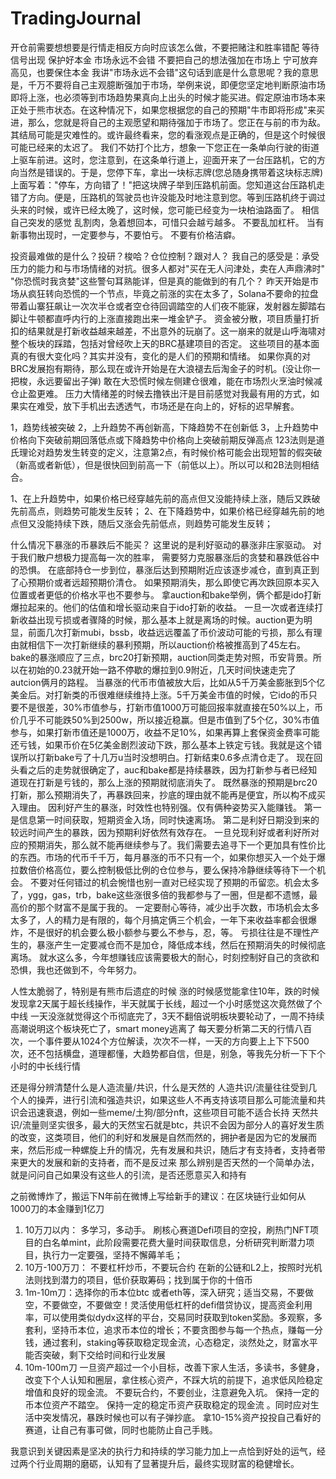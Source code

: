 # TradingJournal

开仓前需要想想要是行情走相反方向时应该怎么做，不要把赌注和胜率错配
等待信号出现
保护好本金
市场永远不会错
不要把自己的想法强加在市场上
宁可放弃高见，也要保住本金
我讲"市场永远不会错"这句话到底是什么意思呢？我的意思是，千万不要将自己主观臆断强加于市场，举例来说，即便您坚定地判断原油市场即将上涨，也必须等到市场趋势果真向上出头的时候才能买进。假定原油市场本来正处于熊市状态。在这种情况下，如果您根据您的自己的预期"牛市即将形成"来买进，那么，您就是将自己的主观愿望和期待强加于市场了。您正在与前的市为敌。其结局可能是灾难性的。或许最终看来，您的看涨观点是正确的，但是这个时候很可能已经来的太迟了。
我们不妨打个比方，想象一下您正在一条单向行驶的街道上驱车前进。这时，您注意到，在这条单行道上，迎面开来了一台压路机，它的方向当然是错误的。于是，您停下车，拿出一块标志牌(您总随身携带着这块标志牌)上面写着："停车，方向错了！"把这块牌子举到压路机前面。您知道这台压路机走错了方向。便是，压路机的驾驶员也许没能及时地注意到您。等到压路机终于调过头来的时候，或许已经太晚了，这时候，您可能已经变为一块柏油路面了。
相信自己突发的感觉
乱割肉，急着想回本，可惜只会越亏越多。
不要乱加杠杆。
当有新事物出现时，一定要参与，不要怕亏。
不要有价格洁癖。

投资最难做的是什么？投研？梭哈？仓位控制？跟对人？
我自己的感受是：承受压力的能力和与市场情绪的对抗。很多人都对"买在无人问津处，卖在人声鼎沸时" "你恐慌时我贪婪"这些警句耳熟能详，但是真的能做到的有几个？ 
昨天开始是市场从疯狂转向恐慌的一个节点，毕竟之前涨的实在太多了，Solana不要命的拉盘带着山寨狂飙让一次次半仓或者空仓待回调踏空的人们夜不能寐，发射器左脚踏右脚让牛顿都直呼内行的上涨直接跑出来一堆金铲子。
资金被分散，项目质量打折扣的结果就是打新收益越来越差，不出意外的玩崩了。这一崩来的就是山呼海啸对整个板块的踩踏，包括对曾经吹上天的BRC基建项目的否定。
这些项目的基本面真的有很大变化吗？其实并没有，变化的是人们的预期和情绪。
如果你真的对BRC发展抱有期待，那么现在或许开始是在大浪褪去后淘金子的时机。(没让你一把梭，永远要留出子弹)
敢在大恐慌时候左侧建仓很难，能在市场烈火烹油时候减仓止盈更难。
压力大情绪差的时候去撸铁出汗是目前感觉对我最有用的方式，如果实在难受，放下手机出去透透气，市场还是在向上的，好标的迟早解套。

1，趋势线被突破
2，上升趋势不再创新高，下降趋势不在创新低
3，上升趋势中价格向下突破前期回落低点或下降趋势中价格向上突破前期反弹高点
123法则是道氏理论对趋势发生转变的定义，注意第2点，有时候价格可能会出现短暂的假突破
（新高或者新低），但是很快回到前高一下（前低以上）。所以可以和2B法则相结合。

1、在上升趋势中，如果价格已经穿越先前的高点但又没能持续上涨，随后又跌破先前高点，则趋势可能发生反转；
2、在下降趋势中，如果价格已经穿越先前的地点但又没能持续下跌，随后又涨会先前低点，则趋势可能发生反转；


什么情况下暴涨的币暴跌后不能买？
这里说的是利好驱动的暴涨非庄家驱动。
对于我们散户想极力提高每一次的胜率，
需要努力克服暴涨后的贪婪和暴跌低谷中的恐惧。
在底部持仓一步到位，暴涨后达到预期附近应该逐步减仓，直到真正到了心预期价或者远超预期价清仓。
如果预期消失，那么即使它再次跌回原本买入位置或者更低的价格水平也不要参与。
拿auction和bake举例，俩个都是ido打新爆拉起来的。他们的估值和增长驱动来自于ido打新的收益。
一旦一次或者连续打新收益出现亏损或者骤降的时候，那么基本上就是离场的时候。auction更为明显，前面几次打新mubi，bssb，收益远远覆盖了币价波动可能的亏损，那么有理由就相信下一次打新继续的暴利预期，所以auction价格被推高到了45左右。
bake的暴涨顺应了三点，brc20打新预期，auction同类走势对照，币安背景。所以在初始的0.23就开始一路不停歇的爆拉到0.9附近，几天时间快速走完了autcion俩月的路程。
当暴涨的代币市值被放大后，比如从5千万美金膨胀到5个亿美金后。对打新类的币很难继续维持上涨。5千万美金市值的时候，它ido的币只要不是很差，30%市值参与，打新市值1000万可能回报率就直接在50%以上，币价几乎不可能跌50%到2500w，所以接近稳赢。但是市值到了5个亿，30%市值参与，如果打新市值还是1000万，收益不足10%，如果再算上套保资金费率可能还亏钱，如果币价在5亿美金剧烈波动下跌，那么基本上铁定亏钱。我就是这个错误所以打新bake亏了十几万u当时没想明白。打新结束0.6多点清仓走了。
现在回头看之后的走势就很确定了，auc和bake都是持续暴跌，因为打新参与者已经知道现在打新是亏钱的，那么上涨的预期就彻底消失了。
既然暴涨的预期是brc20打新，那么预期消失了，再暴跌回来，抄底的理由就不能再是便宜，所以构不成买入理由。
因利好产生的暴涨，时效性也特别强。仅有俩种姿势买入能赚钱。
第一是信息第一时间获取，短期资金入场，同时快速离场。
第二是利好日期没到来的较远时间产生的暴跌，因为预期利好依然有效存在。
一旦兑现利好或者利好所对应的预期消失，那么就不能再继续参与了。我们需要去追寻下一个更加具有性价比的东西。市场的代币千千万，每月暴涨的币不只有一个，如果你想买入一个处于爆拉数倍价格高位，要么控制极低比例的仓位参与，要么保持冷静继续等待下一个机会。
不要对任何错过的机会惋惜也别一直对已经实现了预期的币留恋。机会太多了，ygg，gas，trb，bake这些涨很多倍的我都参与了一圈，但是都不遗憾，最高价的那个财富不是属于我的。
一定要耐心等待，减少出手次数，市场机会太多太多了，人的精力是有限的，每个月搞定俩三个机会，一年下来收益率都会很爆炸，不是很好的机会要么极小额参与要么不参与，忍，等。
亏损往往是不理性产生的，暴涨产生一定要减仓而不是加仓，降低成本线，然后在预期消失的时候彻底离场。
就水这么多，今年想赚钱应该需要极大的耐心，时刻控制好自己的贪欲和恐惧，我也还做到不，今年努力。


人性太脆弱了，特别是有熊市后遗症的时候
涨的时候感觉能拿住10年，跌的时候发现拿2天属于超长线操作，半天就属于长线，超过一个小时感觉这次竟然做了个中线
一天没涨就觉得这个币彻底完了，3天不翻倍说明板块要轮动了，一周不持续高潮说明这个板块死亡了，smart money逃离了
每天要分析第二天的行情八百次，一个事件要从1024个方位解读，次次不一样，一天的方向要上上下下500次，还不包括横盘，道理都懂，大趋势都自信，但是，别急，等我先分析一下下个小时的中长线行情

还是得分辨清楚什么是人造流量/共识，什么是天然的
人造共识/流量往往受到几个人的操弄，进行引流和强造共识，如果这些人不再支持该项目那么可能流量和共识会迅速衰退，例如一些meme/土狗/部分nft，这些项目可能不适合长持
天然共识/流量则坚实很多，最大的天然宝石就是btc，共识不会因为部分人的喜好发生质的改变，这类项目，他们的利好和发展是自然而然的，拥护者是因为它的发展而来，然后形成一种螺旋上升的情况，先有发展和共识，随后才有支持者，支持者带来更大的发展和新的支持者，而不是反过来
那么辨别是否天然的一个简单办法，就是问问自己如果没有这些人的引流，是否还愿意买入和持有

之前微博炸了，搬运下N年前在微博上写给新手的建议：在区块链行业如何从1000刀的本金赚到1亿刀
1. 10万刀以内： 多学习，多动手。
刷核心赛道Defi项目的空投，刷热门NFT项目的白名单mint，此阶段需要花费大量时间获取信息，分析研究判断潜力项目，执行力一定要强，坚持不懈薅羊毛；
2. 10万-100万刀： 
不要杠杆炒币，不要玩合约
在新的公链和L2上，按照时光机法则找到潜力的项目，低价获取筹码；找到属于你的十倍币
3. 1m-10m刀：选择你的币本位btc 或者eth等，深入研究；适当交易，不要做空，不要做空，不要做空！灵活使用低杠杆的defi借贷协议，提高资金利用率，可以使用类似dydx这样的平台，交易同时获取到token奖励。多观察，多套利，坚持币本位，追求币本位的增长；不要贪图参与每一个热点，赚每一分钱，通过套利，staking等获取稳定现金流，心态稳定，淡然处之，财富水平能否突破，剩下交给时间和行业发展
4. 10m-100m刀 
一旦资产超过一个小目标，改善下家人生活，多读书，多健身，改变下个人认知和圈层，拿住核心资产，不踩大坑的前提下，追求低风险稳定增值和良好的现金流。
不要玩合约，不要创业，注意避免入坑。
保持一定的币本位资产不踏空。
保持一定的稳定币资产获取稳定的现金流 。同时应对生活中突发情况，暴跌时候也可以有子弹抄底。
拿10-15%资产投投自己看好的赛道，让自己有事可做，同时也能防止自己手贱。

我意识到关键因素是坚决的执行力和持续的学习能力加上一点恰到好处的运气，经过两个行业周期的磨砺，认知有了显著提升后，最终实现财富的稳健增长。
